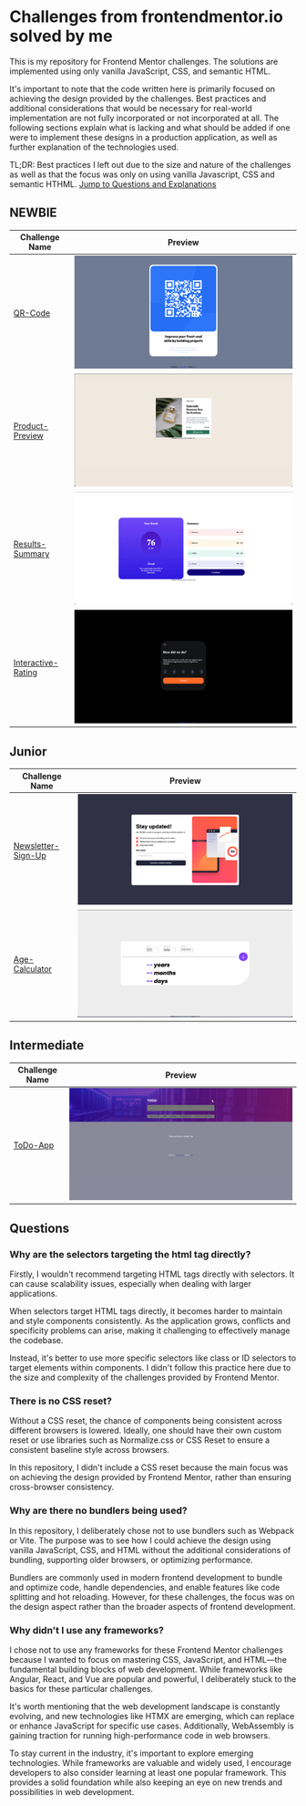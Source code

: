 # Challenges from frontendmentor.io solved by me

This is my repository for Frontend Mentor challenges. The solutions are
implemented using only vanilla JavaScript, CSS, and semantic HTML.

It's important to note that the code written here is primarily focused on
achieving the design provided by the challenges. Best practices and additional considerations that would be necessary for real-world implementation are not fully incorporated or not incorporated at all. The following sections explain what is lacking and what should be added if one were to implement these designs in a production application, as well as further explanation of the technologies used.

TL;DR: Best practices I left out due to the size and nature of the
challenges as well as that the focus was only on using vanilla Javascript, CSS and semantic HTHML. [Jump to Questions and Explanations](#questions)

## NEWBIE

| Challenge Name                                                                             | Preview                                                              |
| ------------------------------------------------------------------------------------------ | -------------------------------------------------------------------- |
| [QR-Code](https://ud39.github.io/frontend-mentor/qr-code-component/)                       | ![qr-code-component preview](preview-images/qr-code.png)             |
| [Product-Preview](https://ud39.github.io/frontend-mentor/product-preview-card-component/)  | ![product-preview preview](preview-images/product-preview.png)       |
| [Results-Summary](https://ud39.github.io/frontend-mentor/results-summary-component/)       | ![results-summary preview](preview-images/results-summary.png)       |
| [Interactive-Rating](https://ud39.github.io/frontend-mentor/interactive-rating-component/) | ![interactive-rating preview](preview-images/interactive-rating.png) |

## Junior

| Challenge Name                                                           | Preview                                                              |
| ------------------------------------------------------------------------ | -------------------------------------------------------------------- |
| [Newsletter-Sign-Up](https://ud39.github.io/frontend-mentor/newsletter/) | ![newsletter-sign-up preview](preview-images/newsletter-sign-up.png) |
| [Age-Calculator](https://ud39.github.io/frontend-mentor/age-calculator/) | ![age-calculator preview](preview-images/age-calculator.png)         |

## Intermediate

| Challenge Name                                           | Preview                                  |
| -------------------------------------------------------- | ---------------------------------------- |
| [ToDo-App](https://ud39.github.io/frontend-mentor/todo/) | ![todo preview](preview-images/todo.png) |

## Questions

### Why are the selectors targeting the html tag directly?

Firstly, I wouldn't recommend targeting HTML tags directly with selectors. It
can cause scalability issues, especially when dealing with larger applications.

When selectors target HTML tags directly, it becomes harder to maintain and
style components consistently. As the application grows, conflicts and
specificity problems can arise, making it challenging to effectively manage the codebase.

Instead, it's better to use more specific selectors like class or ID selectors to target elements within components. I didn't follow this practice here due to the size and complexity of the challenges provided by Frontend Mentor.

### There is no CSS reset?

Without a CSS reset, the chance of components being consistent across different browsers is lowered. Ideally, one should have their own custom reset or use libraries such as Normalize.css or CSS Reset to ensure a consistent baseline style across browsers.

In this repository, I didn't include a CSS reset because the main focus was on achieving the design provided by Frontend Mentor, rather than ensuring
cross-browser consistency.

### Why are there no bundlers being used?

In this repository, I deliberately chose not to use bundlers such as Webpack or Vite. The purpose was to see how I could achieve the design using vanilla
JavaScript, CSS, and HTML without the additional considerations of bundling,
supporting older browsers, or optimizing performance.

Bundlers are commonly used in modern frontend development to bundle and
optimize code, handle dependencies, and enable features like code splitting and hot reloading. However, for these challenges, the focus was on
the design aspect rather than the broader aspects of frontend development.

### Why didn't I use any frameworks?

I chose not to use any frameworks for these Frontend Mentor challenges because I wanted to focus on mastering CSS, JavaScript, and HTML—the fundamental building blocks of web development. While frameworks like Angular, React, and Vue are popular and powerful, I deliberately stuck to the basics for these particular challenges.

It's worth mentioning that the web development landscape is constantly
evolving, and new technologies like HTMX are emerging, which can replace or
enhance JavaScript for specific use cases. Additionally, WebAssembly is gaining traction for running high-performance code in web browsers.

To stay current in the industry, it's important to explore emerging
technologies. While frameworks are valuable and widely used, I encourage
developers to also consider learning at least one popular framework. This
provides a solid foundation while also keeping an eye on new trends and
possibilities in web development.
